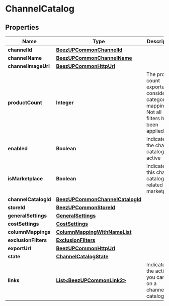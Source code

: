 
# ChannelCatalog

## Properties
Name | Type | Description | Notes
------------ | ------------- | ------------- | -------------
**channelId** | [**BeezUPCommonChannelId**](BeezUPCommonChannelId.md) |  | 
**channelName** | [**BeezUPCommonChannelName**](BeezUPCommonChannelName.md) |  | 
**channelImageUrl** | [**BeezUPCommonHttpUrl**](BeezUPCommonHttpUrl.md) |  | 
**productCount** | **Integer** | The product count exported considering category mapping. Not all filters have been applied. | 
**enabled** | **Boolean** | Indicates if the channel catalog is active | 
**isMarketplace** | **Boolean** | Indicates if this channel catalog is related to a marketplace | 
**channelCatalogId** | [**BeezUPCommonChannelCatalogId**](BeezUPCommonChannelCatalogId.md) |  | 
**storeId** | [**BeezUPCommonStoreId**](BeezUPCommonStoreId.md) |  | 
**generalSettings** | [**GeneralSettings**](GeneralSettings.md) |  | 
**costSettings** | [**CostSettings**](CostSettings.md) |  | 
**columnMappings** | [**ColumnMappingWithNameList**](ColumnMappingWithNameList.md) |  |  [optional]
**exclusionFilters** | [**ExclusionFilters**](ExclusionFilters.md) |  |  [optional]
**exportUrl** | [**BeezUPCommonHttpUrl**](BeezUPCommonHttpUrl.md) |  |  [optional]
**state** | [**ChannelCatalogState**](ChannelCatalogState.md) |  | 
**links** | [**List&lt;BeezUPCommonLink2&gt;**](BeezUPCommonLink2.md) | Indicates the actions you can do on a channel catalog | 



